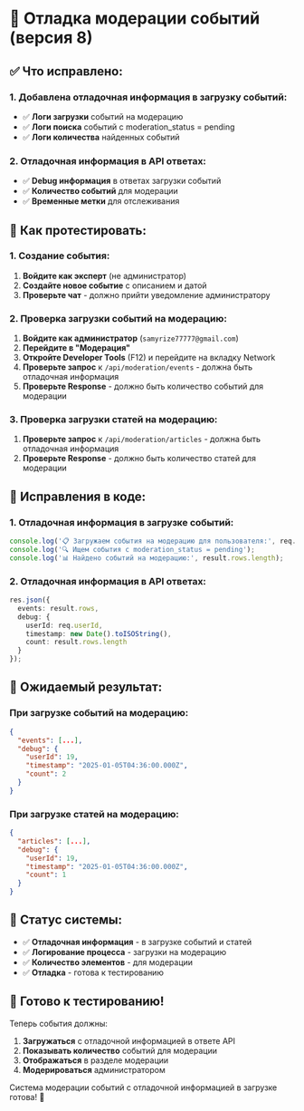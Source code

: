# 🔧 Отладка модерации событий (версия 8)

## ✅ **Что исправлено:**

### **1. Добавлена отладочная информация в загрузку событий:**
- ✅ **Логи загрузки** событий на модерацию
- ✅ **Логи поиска** событий с moderation_status = pending
- ✅ **Логи количества** найденных событий

### **2. Отладочная информация в API ответах:**
- ✅ **Debug информация** в ответах загрузки событий
- ✅ **Количество событий** для модерации
- ✅ **Временные метки** для отслеживания

## 🧪 **Как протестировать:**

### **1. Создание события:**
1. **Войдите как эксперт** (не администратор)
2. **Создайте новое событие** с описанием и датой
3. **Проверьте чат** - должно прийти уведомление администратору

### **2. Проверка загрузки событий на модерацию:**
1. **Войдите как администратор** (`samyrize77777@gmail.com`)
2. **Перейдите в "Модерация"**
3. **Откройте Developer Tools** (F12) и перейдите на вкладку Network
4. **Проверьте запрос** к `/api/moderation/events` - должна быть отладочная информация
5. **Проверьте Response** - должно быть количество событий для модерации

### **3. Проверка загрузки статей на модерацию:**
1. **Проверьте запрос** к `/api/moderation/articles` - должна быть отладочная информация
2. **Проверьте Response** - должно быть количество статей для модерации

## 🔧 **Исправления в коде:**

### **1. Отладочная информация в загрузке событий:**
```typescript
console.log('📋 Загружаем события на модерацию для пользователя:', req.userId);
console.log('🔍 Ищем события с moderation_status = pending');
console.log('📊 Найдено событий на модерацию:', result.rows.length);
```

### **2. Отладочная информация в API ответах:**
```typescript
res.json({
  events: result.rows,
  debug: {
    userId: req.userId,
    timestamp: new Date().toISOString(),
    count: result.rows.length
  }
});
```

## 📱 **Ожидаемый результат:**

### **При загрузке событий на модерацию:**
```json
{
  "events": [...],
  "debug": {
    "userId": 19,
    "timestamp": "2025-01-05T04:36:00.000Z",
    "count": 2
  }
}
```

### **При загрузке статей на модерацию:**
```json
{
  "articles": [...],
  "debug": {
    "userId": 19,
    "timestamp": "2025-01-05T04:36:00.000Z",
    "count": 1
  }
}
```

## 🎯 **Статус системы:**

- ✅ **Отладочная информация** - в загрузке событий и статей
- ✅ **Логирование процесса** - загрузки на модерацию
- ✅ **Количество элементов** - для модерации
- ✅ **Отладка** - готова к тестированию

## 🚀 **Готово к тестированию!**

Теперь события должны:
1. **Загружаться** с отладочной информацией в ответе API
2. **Показывать количество** событий для модерации
3. **Отображаться** в разделе модерации
4. **Модерироваться** администратором

Система модерации событий с отладочной информацией в загрузке готова! 🎉
